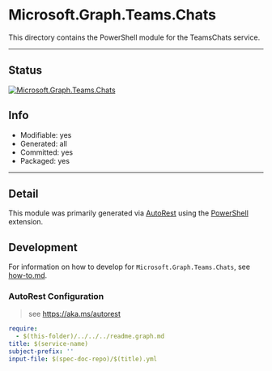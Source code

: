 <!-- region Generated -->
# Microsoft.Graph.Teams.Chats
This directory contains the PowerShell module for the TeamsChats service.

---
## Status
[![Microsoft.Graph.Teams.Chats](https://img.shields.io/powershellgallery/v/Microsoft.Graph.Teams.Chats.svg?style=flat-square&label=Microsoft.Graph.Teams.Chats "Microsoft.Graph.Teams.Chats")](https://www.powershellgallery.com/packages/Microsoft.Graph.Teams.Chats/)

## Info
- Modifiable: yes
- Generated: all
- Committed: yes
- Packaged: yes

---
## Detail
This module was primarily generated via [AutoRest](https://github.com/Azure/autorest) using the [PowerShell](https://github.com/Azure/autorest.powershell) extension.

## Development
For information on how to develop for `Microsoft.Graph.Teams.Chats`, see [how-to.md](how-to.md).
<!-- endregion -->

### AutoRest Configuration

> see https://aka.ms/autorest

``` yaml
require:
  - $(this-folder)/../../../readme.graph.md
title: $(service-name)
subject-prefix: ''
input-file: $(spec-doc-repo)/$(title).yml
```
